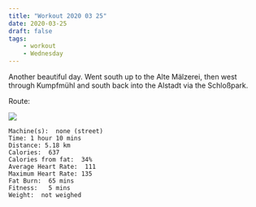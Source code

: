 ```yaml
---
title: "Workout 2020 03 25"
date: 2020-03-25
draft: false
tags: 
    - workout
    - Wednesday
---
```

Another beautiful day.  Went south up to the Alte Mälzerei, then west through Kumpfmühl and south back into the Alstadt via the Schloßpark.  


Route:

![](/20200325.jpg)


```
Machine(s):  none (street)
Time: 1 hour 10 mins
Distance: 5.18 km
Calories:  637
Calories from fat:  34%
Average Heart Rate:  111
Maximum Heart Rate: 135
Fat Burn:  65 mins
Fitness:   5 mins
Weight:  not weighed
```

